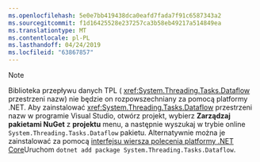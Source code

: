 ```yaml
---
ms.openlocfilehash: 5e0e7bb419438dca0eafd7fada7f91c6587343a2
ms.sourcegitcommit: f1d16425528e237257ca3b58eb49217a514849ea
ms.translationtype: MT
ms.contentlocale: pl-PL
ms.lasthandoff: 04/24/2019
ms.locfileid: "63867857"
---
```

> [!NOTE]
> Biblioteka przepływu danych TPL ( <xref:System.Threading.Tasks.Dataflow> przestrzeni nazw) nie będzie on rozpowszechniany za pomocą platformy .NET. Aby zainstalować <xref:System.Threading.Tasks.Dataflow> przestrzeni nazw w programie Visual Studio, otwórz projekt, wybierz **Zarządzaj pakietami NuGet** z **projektu** menu, a następnie wyszukaj w trybie online `System.Threading.Tasks.Dataflow` pakietu. Alternatywnie można je zainstalować za pomocą [interfejsu wiersza polecenia platformy .NET Core](~/docs/core/tools/index.md)Uruchom `dotnet add package System.Threading.Tasks.Dataflow`.
